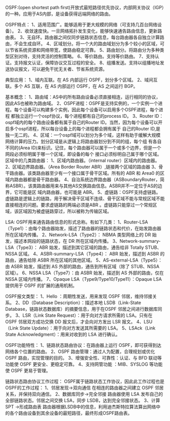 OSPF:(open shortest path first)开放式最短路径优先协议，内部网关协议（IGP）的一种。应用于AS内部，是设备获得远端网络的路由。

OSPF特点：
	1、适用范围广。能够适用于更大规模的网络（可支持几百台网络设备）。
	2、收敛速度快。一旦网络拓扑发生变化，能够快速通告路由信息，更新路由表。
	3、无自环。路由器之间仅同步链路状态信息，每台路由器各自独立计算路由，不会生成自环。
	4、区域划分。将一个大的路由域划分为多个较小的区域，可以节省系统资源和网络带宽，使路由稳定可靠。
	5、路由划分。将路由分为多种类型区别对待，支持灵活的控制策略。
	6、等价路由。支持等价路由。
	7、支持认证。支持报文认证，保障协议交互过程的安全。
	8、组播发送。支持以组播地址发送协议报文，可以避免干扰无关者、节省系统资源。

典型应用：
	1、域内互联。在 AS 内部运行 OSPF，划分多个区域。
	2、域间互联。多个 AS 互联，在 AS 内部运行 OSPF，在 AS 之间运行 BGP。

基本概念：
	1、路由域：AS中的所有路由设备必须直接相连，运行相同的协议，因此AS也被称为路由域。
	2、OSPF进程：OSPF是支持实例的，一个实例一个进程。每个设备可以构建多个实例，因此每个设备可以启用多个OSPF进程，每个进程
	   都独立运行一个ospf协议，每个进程都有自己的process ID。
	3、Router ID：ospf域内的每个路由设备都有属于自己的Router ID。当然，因为每个设备可以开启多个ospf进程，所以每台设备上的每个进程都会拥有属于
	   自己的Router ID,是独一无二的。
	4、区域：一个ospf域可以划分为多个域，这样有助于缓解大规模网络计算的压力。划分区域是从逻辑上将路由器划分到不同的组，每个组
	   有各自不同的(Area ID)来标识。记住，每个路由器可以属于一个或多个边界，但是一个网段必须标明属于哪一个区域，即设备的每个
	   接口必须标明自己属于哪个区域。
	   		区域中的几类路由器：
	   			1、区域内路由器。（internal router）区域内的路由器。
	   			2、区域边界路由器。（Area Border Router  ABR）,链接两个区域的路由器
	   			3、骨干路由器。该类路由器至少有一个接口属于骨干区域。所有的 ABR 和 Area0 的区域内路由器都是骨干路由器。
	   			4、自治系统边界路由器（ASBoundaryRouter，简称ASBR）。该类路由器用来与其他AS交换路由信息。ASBR并不一定位于AS的边界，它可能是区   域内路由器，也可能是 ABR。
	5、虚链路：OSPF支持虚链路。虚链路是逻辑上的链路，用于解决骨干区域不连续、骨干区域不能与常规区域不能直接相连的问题。要求虚链路的两端必须是ABR   。虚链路只能穿过一个常规区域，该区域因为被虚链路穿过，所以被称为传输区域。

LSA:
	OSPF用来通告路由信息的形式总称。有如下几类：
		1、Router-LSA（Type1）：由每个路由器始发，描述了路由器的链路状态和代价，在始发路由器所在区域内传播。
		2、Network-LSA（Type2）： NBMA 类型网络上的 DR 始发，描述本网段的链路状态，在 DR 所在区域内传播。
		3、Network-summary-LSA（Type3）： ABR 始发，描述到其它区域的路由，通告给非 Totally STUB、NSSA 区域。
		4、ASBR-summary-LSA（Type4）： ABR 始发，描述到 ASBR 的路由，通告给除 ASBR 所在区域的其他区域。
		5、AS-external-LSA（Type5）：由 ASBR 始发，描述到 AS 外部的路由，通告到所有区域（除了 STUB、NSSA 区域）。
		6、NSSA LSA（Type7）：由 ASBR 始发，描述到 AS 外部的路由，仅在 NSSA 区域内传播。
		7、Opaque LSA（Type9/Type10/Type11）：Opaque LSA 提供用于 OSPF 的扩展的通用机制。

OSPF报文类型：
	1、Hello ：周期性发送，用来发现 OSPF 邻居，维持邻接关系。
	2、DD（Database Description）：描述本地 LSDB（Link-State Database，链路状态数据库）的摘要信息，用于在OSPF 邻居之间进行数据库同步。
	3、LSR（Link State Request）：用于向对方请求所需的 LSA。只有在 OSPF 邻居双方成功交换 DD 报文后，才会向对方发出 LSR 报文。
	4、LSU（Link State Update）：用于向对方发送其所需要的 LSA。
	5、LSAck（Link State Acknowledgment）：用来对收到的 LSA 进行确认。

OSPF功能特性：
	1、链路状态路由协议：在路由器上运行 OSPF，即可获得到达网络各个位置的路由。
	2、OSPF 路由管理：通过人为配置，合理规划或优化 OSPF 路由，实现管理的目的。
	3、增强安全性、可靠性：认证、与 BFD 联动等功能使 OSPF 更安全、更稳定可靠。
	4、支持网管功能 ：MIB、SYSLOG 等功能使 OSPF 更易于管理。

链路状态路由协议工作过程：
	OSPF属于链路状态工作协议，因此此工作过程也是OSPF的工作过程：
	1、邻居发现->双向通信
			在相连的路由器之间建立 OSPF 邻居关系，并保持双向通信。
	2、数据库同步->完全邻接
			路由器使用 LSA 发布自己的全部链路状态。邻居之间交换 LSA，同步 LSDB，达到完全邻接状态。
	3、计算 SPT ->形成路由表
			路由器根据LSDB中的信息，利用迪杰斯特拉算法算出网络中的各个路由设备到其余设备的最短路径，最终形成OSPF路由表。

